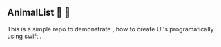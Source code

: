 ## AnimalList :tada: :rocket:
This is a simple repo to demonstrate , how to create UI's programatically 
using swift .
